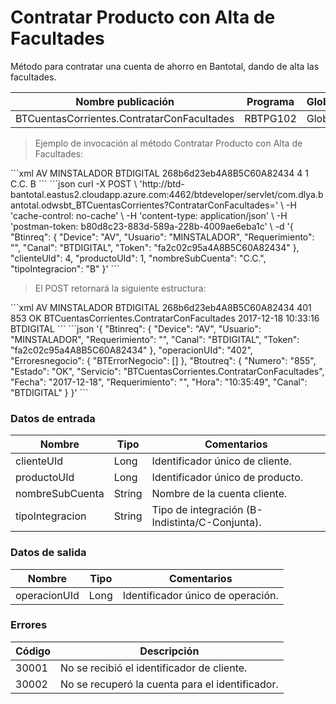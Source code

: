# Contratar Producto con Alta de Facultades 

Método para contratar una cuenta de ahorro en Bantotal, dando de alta las facultades. 

Nombre publicación | Programa | Global/País 
--------- | ----------- | ----------- 
BTCuentasCorrientes.ContratarConFacultades | RBTPG102 | Global 

> Ejemplo de invocación al método Contratar Producto con Alta de Facultades: 

<code-group> 
<code-block title="XML" active> 
```xml 
<soapenv:Envelope xmlns:soapenv="http://schemas.xmlsoap.org/soap/envelope/" xmlns:bts="http://uy.com.dlya.bantotal/BTSOA/"> 
   <soapenv:Header/> 
   <soapenv:Body> 
      <bts:BTCuentasCorrientes.ContratarConFacultades> 
         <bts:Btinreq> 
            <bts:Device>AV</bts:Device> 
            <bts:Usuario>MINSTALADOR</bts:Usuario> 
            <bts:Requerimiento></bts:Requerimiento> 
            <bts:Canal>BTDIGITAL</bts:Canal> 
            <bts:Token>268b6d23eb4A8B5C60A82434</bts:Token> 
         </bts:Btinreq> 
         <bts:clienteUId>4</bts:clienteUId> 
         <bts:productoUId>1</bts:productoUId> 
         <bts:nombreSubCuenta>C.C.</bts:nombreSubCuenta> 
         <bts:tipoIntegracion>B</bts:tipoIntegracion> 
      </bts:BTCuentasCorrientes.ContratarConFacultades> 
   </soapenv:Body> 
</soapenv:Envelope> 
``` 
</code-block> 

<code-block title="JSON"> 
```json 
curl -X POST \ 
  'http://btd-bantotal.eastus2.cloudapp.azure.com:4462/btdeveloper/servlet/com.dlya.bantotal.odwsbt_BTCuentasCorrientes?ContratarConFacultades=' \ 
  -H 'cache-control: no-cache' \ 
  -H 'content-type: application/json' \ 
  -H 'postman-token: b80d8c23-883d-589a-228b-4009ae6eba1c' \ 
  -d '{ 
	"Btinreq": { 
		"Device": "AV", 
		"Usuario": "MINSTALADOR", 
		"Requerimiento": "", 
		"Canal": "BTDIGITAL", 
		"Token": "fa2c02c95a4A8B5C60A82434" 
	}, 
    "clienteUId": 4, 
    "productoUId": 1, 
    "nombreSubCuenta": "C.C.", 
    "tipoIntegracion": "B" 
}' 
``` 
</code-block> 
</code-group> 

> El POST retornará la siguiente estructura: 

<code-group> 
<code-block title="XML" active> 
```xml 
<SOAP-ENV:Envelope xmlns:SOAP-ENV="http://schemas.xmlsoap.org/soap/envelope/" xmlns:xsd="http://www.w3.org/2001/XMLSchema" xmlns:SOAP-ENC="http://schemas.xmlsoap.org/soap/encoding/" xmlns:xsi="http://www.w3.org/2001/XMLSchema-instance"> 
   <SOAP-ENV:Body> 
      <BTCuentasCorrientes.ContratarConFacultadesResponse xmlns="http://uy.com.dlya.bantotal/BTSOA/"> 
         <Btinreq> 
            <Device>AV</Device> 
            <Usuario>MINSTALADOR</Usuario> 
            <Requerimiento/> 
            <Canal>BTDIGITAL</Canal> 
            <Token>268b6d23eb4A8B5C60A82434</Token> 
         </Btinreq> 
         <operacionUId>401</operacionUId> 
         <Erroresnegocio></Erroresnegocio> 
         <Btoutreq> 
            <Numero>853</Numero> 
            <Estado>OK</Estado> 
            <Servicio>BTCuentasCorrientes.ContratarConFacultades</Servicio> 
            <Fecha>2017-12-18</Fecha> 
            <Requerimiento/> 
            <Hora>10:33:16</Hora> 
            <Canal>BTDIGITAL</Canal> 
         </Btoutreq> 
      </BTCuentasCorrientes.ContratarConFacultadesResponse> 
   </SOAP-ENV:Body> 
</SOAP-ENV:Envelope> 
``` 
</code-block> 

<code-block title="JSON"> 
```json 
'{ 
	"Btinreq": { 
		"Device": "AV", 
		"Usuario": "MINSTALADOR", 
		"Requerimiento": "", 
		"Canal": "BTDIGITAL", 
		"Token": "fa2c02c95a4A8B5C60A82434" 
	}, 
    "operacionUId": "402", 
    "Erroresnegocio": { 
        "BTErrorNegocio": [] 
    }, 
    "Btoutreq": { 
        "Numero": "855", 
        "Estado": "OK", 
        "Servicio": "BTCuentasCorrientes.ContratarConFacultades", 
        "Fecha": "2017-12-18", 
        "Requerimiento": "", 
        "Hora": "10:35:49", 
        "Canal": "BTDIGITAL" 
    } 
}' 
``` 
</code-block> 
</code-group> 

### Datos de entrada 

Nombre | Tipo | Comentarios 
--------- | ----------- | ----------- 
clienteUId | Long | Identificador único de cliente. 
productoUId | Long | Identificador único de producto. 
nombreSubCuenta | String | Nombre de la cuenta cliente. 
tipoIntegracion | String | Tipo de integración  (B-Indistinta/C-Conjunta). 

### Datos de salida 

Nombre | Tipo | Comentarios 
--------- | ----------- | ----------- 
operacionUId | Long | Identificador único de operación. 

### Errores 

Código | Descripción 
--------- | ----------- 
30001 | No se recibió el identificador de cliente. 
30002 | No se recuperó la cuenta para el identificador. 

 

